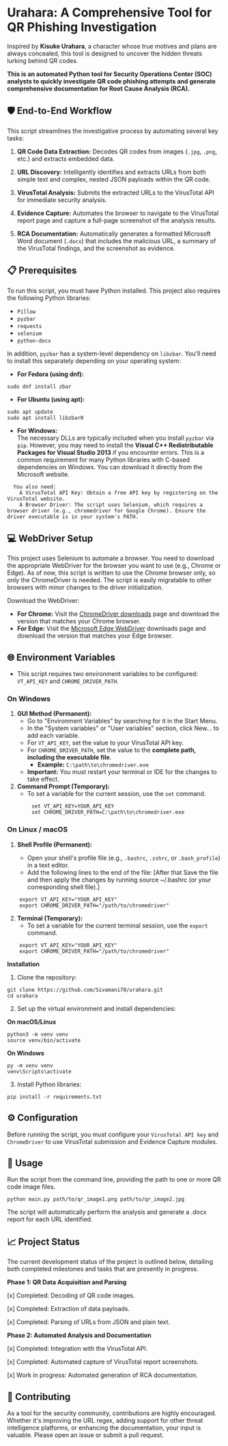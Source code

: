 # Urahara: A Comprehensive Tool for QR Phishing Investigation

Inspired by **Kisuke Urahara**, a character whose true motives and plans are always concealed, this tool is designed to uncover the hidden threats lurking behind QR codes.

**This is an automated Python tool for Security Operations Center (SOC) analysts to quickly investigate QR code phishing attempts and generate comprehensive documentation for Root Cause Analysis (RCA).**

## 🛡️ End-to-End Workflow

This script streamlines the investigative process by automating several key tasks:

1. **QR Code Data Extraction:** Decodes QR codes from images (`.jpg`, `.png`, etc.) and extracts embedded data.

2. **URL Discovery:** Intelligently identifies and extracts URLs from both simple text and complex, nested JSON payloads within the QR code.

3. **VirusTotal Analysis:** Submits the extracted URLs to the VirusTotal API for immediate security analysis.

4. **Evidence Capture:** Automates the browser to navigate to the VirusTotal report page and capture a full-page screenshot of the analysis results.

5. **RCA Documentation:** Automatically generates a formatted Microsoft Word document (`.docx`) that includes the malicious URL, a summary of the VirusTotal findings, and the screenshot as evidence.

## 📋 Prerequisites

To run this script, you must have Python installed. This project also requires the following Python libraries:

- `Pillow`
- `pyzbar`
- `requests`
- `selenium`
- `python-docx`

In addition, `pyzbar` has a system-level dependency on `libzbar`. You'll need to install this separately depending on your operating system:

- **For Fedora (using dnf):**

```
sudo dnf install zbar
```

- **For Ubuntu (using apt):**

```
sudo apt update
sudo apt install libzbar0
```

- **For Windows:**  
  The necessary DLLs are typically included when you install `pyzbar` via `pip`. However, you may need to install the **Visual C++ Redistributable Packages for Visual Studio 2013** if you encounter errors. This is a common requirement for many Python libraries with C-based dependencies on Windows. You can download it directly from the Microsoft website.

```
  You also need:
    A VirusTotal API Key: Obtain a free API key by registering on the VirusTotal website.
    A Browser Driver: The script uses Selenium, which requires a browser driver (e.g., chromedriver for Google Chrome). Ensure the driver executable is in your system's PATH.
```

## 💻 WebDriver Setup

This project uses Selenium to automate a browser. You need to download the appropriate WebDriver for the browser you want to use (e.g., Chrome or Edge). As of now, this script is written to use the Chrome browser only, so only the ChromeDriver is needed. The script is easily migratable to other browsers with minor changes to the driver initialization.

Download the WebDriver:

- **For Chrome:** Visit the [ChromeDriver downloads](https://googlechromelabs.github.io/chrome-for-testing/) page and download the version that matches your Chrome browser.
- **For Edge:** Visit the [Microsoft Edge WebDriver](https://developer.microsoft.com/en-us/microsoft-edge/tools/webdriver/) downloads page and download the version that matches your Edge browser.

## 🌐 Environment Variables

- This script requires two environment variables to be configured: `VT_API_KEY` and `CHROME_DRIVER_PATH`.

### On Windows

1. **GUI Method (Permanent):**
   - Go to "Environment Variables" by searching for it in the Start Menu.
   - In the "System variables" or "User variables" section, click New... to add each variable.
   - For `VT_API_KEY`, set the value to your VirusTotal API key.
   - For `CHROME_DRIVER_PATH`, set the value to the **complete path, including the executable file**.
     - **Example:** `C:\path\to\chromedriver.exe`
   - **Important:** You must restart your terminal or IDE for the changes to take effect.
2. **Command Prompt (Temporary):**
   - To set a variable for the current session, use the `set` command.

```
        set VT_API_KEY=YOUR_API_KEY
        set CHROME_DRIVER_PATH=C:\path\to\chromedriver.exe
```

### On Linux / macOS

1. **Shell Profile (Permanent):**

   - Open your shell's profile file (e.g., `.bashrc`, `.zshrc`, or `.bash_profile`) in a text editor.
   - Add the following lines to the end of the file: [After that Save the file and then apply the changes by running source ~/.bashrc (or your corresponding shell file).]

```
    export VT_API_KEY="YOUR_API_KEY"
    export CHROME_DRIVER_PATH="/path/to/chromedriver"
```

2. **Terminal (Temporary):**
   - To set a variable for the current terminal session, use the `export` command.

```
    export VT_API_KEY="YOUR_API_KEY"
    export CHROME_DRIVER_PATH="/path/to/chromedriver"
```

**Installation**

1. Clone the repository:

```
git clone https://github.com/Sivamani70/urahara.git
cd urahara
```

2. Set up the virtual environment and install dependencies:

**On macOS/Linux**

```
python3 -m venv venv
source venv/bin/activate
```

**On Windows**

```
py -m venv venv
venv\Scripts\activate
```

3. Install Python libraries:

```
pip install -r requirements.txt
```

## ⚙️ Configuration

Before running the script, you must configure your `VirusTotal API key` and `ChromeDriver` to use VirusTotal submission and Evidence Capture modules.

## 🚀 Usage

Run the script from the command line, providing the path to one or more QR code image files.

```
python main.py path/to/qr_image1.png path/to/qr_image2.jpg
```

The script will automatically perform the analysis and generate a .docx report for each URL identified.

## 📈 Project Status

The current development status of the project is outlined below, detailing both completed milestones and tasks that are presently in progress.

**Phase 1: QR Data Acquisition and Parsing**

[x] Completed: Decoding of QR code images.

[x] Completed: Extraction of data payloads.

[x] Completed: Parsing of URLs from JSON and plain text.

**Phase 2: Automated Analysis and Documentation**

[x] Completed: Integration with the VirusTotal API.

[x] Completed: Automated capture of VirusTotal report screenshots.

[x] Work in progress: Automated generation of RCA documentation.

## 🤝 Contributing

As a tool for the security community, contributions are highly encouraged. Whether it's improving the URL regex, adding support for other threat intelligence platforms, or enhancing the documentation, your input is valuable. Please open an issue or submit a pull request.
